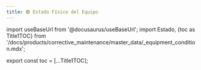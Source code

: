 ```yaml
---
title: 🟣 Estado Físico del Equipo
---
```


import useBaseUrl from '@docusaurus/useBaseUrl'; 
import Estado, {toc as Title1TOC} from '/docs/products/corrective_maintenance/master_data/_equipment_condition.mdx'; 

<Estado/>

export const toc = [...Title1TOC];